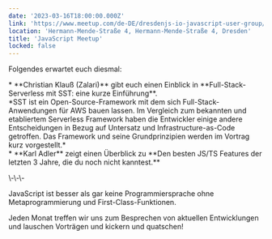 ```yaml
---
date: '2023-03-16T18:00:00.000Z'
link: 'https://www.meetup.com/de-DE/dresdenjs-io-javascript-user-group/events/wwdfrqyfcfbmb/'
location: 'Hermann-Mende-Straße 4, Hermann-Mende-Straße 4, Dresden'
title: 'JavaScript Meetup'
locked: false
---
```

Folgendes erwartet euch diesmal:

\* \*\*Christian Klauß (Zalari)\*\* gibt euch einen Einblick in \*\*Full-Stack-Serverless mit SST: eine kurze Einführung\*\*.  
\*SST ist ein Open-Source-Framework mit dem sich Full-Stack-Anwendungen für AWS bauen lassen. Im Vergleich zum bekannten und etabliertem Serverless Framework haben die Entwickler einige andere Entscheidungen in Bezug auf Untersatz und Infrastructure-as-Code getroffen. Das Framework und seine Grundprinzipien werden im Vortrag kurz vorgestellt.\*  
\* \*\*Karl Adler\*\* zeigt einen Überblick zu \*\*Den besten JS/TS Features der letzten 3 Jahre, die du noch nicht kanntest.\*\*

\\-\\-\\-

JavaScript ist besser als gar keine Programmiersprache ohne Metaprogrammierung und First-Class-Funktionen.

Jeden Monat treffen wir uns zum Besprechen von aktuellen Entwicklungen und lauschen Vorträgen und kickern und quatschen!
